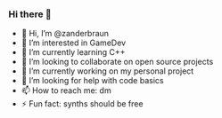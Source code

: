 ### Hi there 👋

- 👋 Hi, I’m @zanderbraun
- 👀 I’m interested in GameDev
- 🌱 I’m currently learning C++
- 💞️ I’m looking to collaborate on open source projects
- 🔭 I’m currently working on my personal project
- 🤔 I’m looking for help with code basics
- 📫 How to reach me: dm
- ⚡ Fun fact: synths should be free

<!---
zanderbraun/zanderbraun is a ✨ special ✨ repository because its `README.md` (this file) appears on your GitHub profile.
You can click the Preview link to take a look at your changes.
--->
